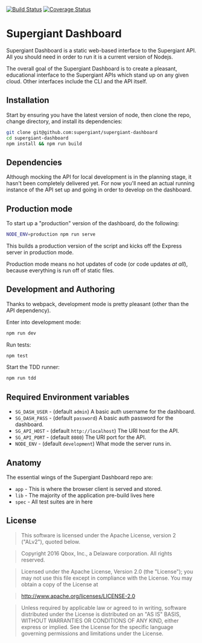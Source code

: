 [![Build Status](https://travis-ci.org/supergiant/supergiant-dashboard.svg?branch=master)](https://travis-ci.org/supergiant/supergiant-dashboard)
[![Coverage Status](https://coveralls.io/repos/github/supergiant/supergiant-dashboard/badge.svg?branch=master)](https://coveralls.io/github/supergiant/supergiant-dashboard?branch=master)

# Supergiant Dashboard

Supergiant Dashboard is a static web-based interface to the Supergiant API.  All you should need in order to run it is a current version of Nodejs.

The overall goal of the Supergiant Dashboard is to create a pleasant, educational interface to the Supergiant APIs which stand up on any given cloud.  Other interfaces include the CLI and the API itself.

## Installation

Start by ensuring you have the latest version of node, then clone the repo, change directory, and install its dependencies:

```bash
git clone git@github.com:supergiant/supergiant-dashboard
cd supergiant-dashboard
npm install && npm run build
```

## Dependencies

Although mocking the API for local development is in the planning stage, it hasn't been completely delivered yet.  For now you'll need an actual running instance of the API set up and going in order to develop on the dashboard.

## Production mode

To start up a "production" version of the dashboard, do the following:

```bash
NODE_ENV=production npm run serve
```

This builds a production version of the script and kicks off the Express server in production mode.

Production mode means no hot updates of code (or code updates *at all*), because everything is run off of static files.


## Development and Authoring

Thanks to webpack, development mode is pretty pleasant (other than the API dependency).

Enter into development mode:

```bash
npm run dev
```

Run tests:

```bash
npm test
```

Start the TDD runner:

```bash
npm run tdd
```

## Required Environment variables

* `SG_DASH_USER` - (default `admin`) A basic auth username for the dashboard.
* `SG_DASH_PASS` - (default `password`) A basic auth password for the dashboard.
* `SG_API_HOST` - (default `http://localhost`) The URI host for the API.
* `SG_API_PORT` - (default `8080`) The URI port for the API.
* `NODE_ENV` - (default `development`) What mode the server runs in.

## Anatomy

The essential wings of the Supergiant Dashboard repo are:

* `app` - This is where the browser client is served and stored.
* `lib` - The majority of the application pre-build lives here
* `spec` - All test suites are in here

## License

> This software is licensed under the Apache License, version 2 ("ALv2"), quoted below.

> Copyright 2016 Qbox, Inc., a Delaware corporation. All rights reserved.

> Licensed under the Apache License, Version 2.0 (the "License"); you may not
use this file except in compliance with the License. You may obtain a copy of
the License at

>   http://www.apache.org/licenses/LICENSE-2.0

> Unless required by applicable law or agreed to in writing, software
distributed under the License is distributed on an "AS IS" BASIS, WITHOUT
WARRANTIES OR CONDITIONS OF ANY KIND, either express or implied. See the
License for the specific language governing permissions and limitations under
the License.
